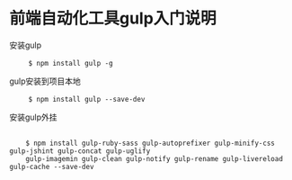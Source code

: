 # 前端自动化工具gulp入门说明

安装gulp
<pre>
    <code>$ npm install gulp -g</code>
</pre>

gulp安装到项目本地
<pre>
    <code>$ npm install gulp --save-dev</code>
</pre>
安装gulp外挂
<pre>
    <code>
    $ npm install gulp-ruby-sass gulp-autoprefixer gulp-minify-css gulp-jshint gulp-concat gulp-uglify
    gulp-imagemin gulp-clean gulp-notify gulp-rename gulp-livereload gulp-cache --save-dev
    </code>
</pre>
